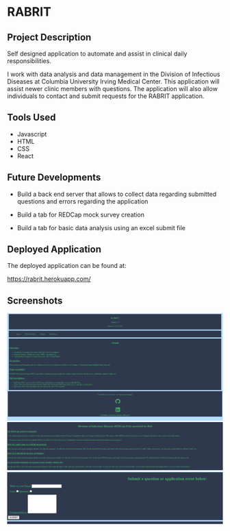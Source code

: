 # RABRIT

## Project Description

Self designed application to automate and assist in clinical daily responsibilities.

I work with data analysis and data management in the Division of Infectious Diseases at Columbia University Irving Medical Center. This application will assist newer clinic members with questions. The application will also allow individuals to contact and submit requests for the RABRIT application.

## Tools Used

* Javascript
* HTML
* CSS
* React

## Future Developments

* Build a back end server that allows to collect data regarding submitted questions and errors regarding the application

* Build a tab for REDCap mock survey creation

* Build a tab for basic data analysis using an excel submit file

## Deployed Application

The deployed application can be found at:

https://rabrit.herokuapp.com/

## Screenshots

![](src/images/Application.PNG)
![](src/images/questions.PNG)
![](src/images/submit.PNG)